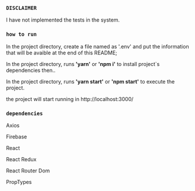 ### `DISCLAIMER`

I have not implemented the tests in the system.

### `how to run`
 
 In the project directory, create a file named as '.env' and put the information that will be avaible at the end of this README;
  
 In the project directory, runs **'yarn'** or **'npm i'** to install project`s dependencies then..
 
 In the project directory, runs **'yarn start'** or **'npm start'** to execute the project.
 
 the project will start running in http://localhost:3000/

 
### `dependencies`
 Axios
 
 Firebase
 
 React
 
 React Redux
 
 React Router Dom 
 
 PropTypes
 

 
 
 

